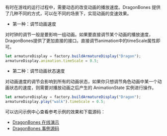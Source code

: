 有时在游戏的运行过程中，需要动态的改变动画的播放速度。DragonBones 提供了几种不同的方式，可以在不同的场景下，实现动画的变速效果。

* 第一种：调节动画速度

对时钟的调节一般是要影响一组动画。如果要直接调节某个动画的播放速度，DragonBones提供了更加直接的接口。直接调节animation中的timeScale属性即可。

~~~javascript
let armatureDisplay = factory.buildArmatureDisplay("Dragon");
armatureDisplay.animation.timeScale = 0.5;
~~~

* 第二种：调节动画状态速度

对动画速度的调节会影响到所有的动画状态，如果你只想调节角色动画中某一个动画状态的速度，则需要对播放动画之后产生的 AnimationState 实例进行操作。

~~~javascript
let armatureDisplay = factory.buildArmatureDisplay("Dragon");
armatureDisplay.play("walk").timeScale = 0.5;
~~~

可以访问示例中心查看参考示例的效果和下载源码：
* [DragonBones 在线演示](http://dragonbones.com/demo/index.html)
* [DragonBones 事例源码](https://github.com/DragonBones/DragonBonesJS/tree/master/Egret/Demos)

 
   
